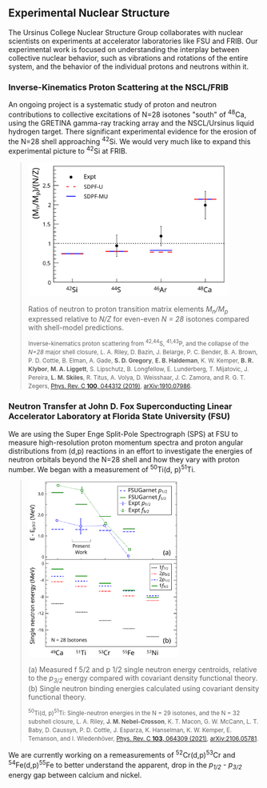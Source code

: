 ## Experimental Nuclear Structure

The Ursinus College Nuclear Structure Group collaborates with nuclear scientists on experiments at accelerator laboratories like FSU and FRIB. Our experimental work is focused on understanding the interplay between collective nuclear behavior, such as vibrations and rotations of the entire system, and the behavior of the individual protons and neutrons within it. 

### Inverse-Kinematics Proton Scattering at the NSCL/FRIB

An ongoing project is a systematic study of proton and neutron contributions to collective excitations of N=28 isotones "south" of <SUP>48</SUP>Ca, using the GRETINA gamma-ray tracking array and the NSCL/Ursinus liquid hydrogen target. There significant experimental evidence for the erosion of the N=28 shell approaching  <SUP>42</SUP>Si. We would very much like to expand this experimental picture to <SUP>42</SUP>Si at FRIB.

> <img src="assets/img/MnMp_N28.svg" width=400>
>
> Ratios of neutron to proton transition matrix elements <I>M<SUB>n</SUB>/M<SUB>p</SUB></I> expressed relative to <I>N/Z</I> for even-even <I>N = 28</I> isotones compared with shell-model predictions.
>
> <SMALL>Inverse-kinematics proton scattering from <SUP>42,44</SUP>S, <SUP>41,43</SUP>P, and the collapse of the <I>N=28</I> major shell closure, L. A. Riley, D. Bazin, J. Belarge, P. C. Bender, B. A. Brown, P. D. Cottle, B. Elman, A. Gade, <B>S. D. Gregory</B>, <B>E. B. Haldeman</B>, K. W. Kemper, <B>B. R. Klybor</B>, <B>M. A. Liggett</B>, S. Lipschutz, B. Longfellow, E. Lunderberg, T. Mijatovic, J. Pereira, <B>L. M. Skiles</B>, R. Titus, A. Volya, D. Weisshaar, J. C. Zamora, and R. G. T. Zegers, <A HREF="https://doi.org/10.1103/PhysRevC.100.044312">Phys. Rev. C <B>100</B>, 044312 (2019)</A>, [arXiv:1910.07986](https://arxiv.org/abs/1910.07986).</SMALL>

### Neutron Transfer at John D. Fox Superconducting Linear Accelerator Laboratory at Florida State University (FSU)

We are using the Super Enge Split-Pole Spectrograph (SPS) at FSU to measure high-resolution proton momentum spectra and proton angular distributions from (d,p) reactions in an effort to investigate the energies of neutron orbitals beyond the N=28 shell and how they vary with proton number. We began with a measurement of <SUP>50</SUP>Ti(d, p)<SUP>51</SUP>Ti.

> <img src="assets/img/sn_energies.svg" width=300>
>
> (a) Measured f 5/2 and p 1/2 single neutron energy centroids, relative to the <I>p<SUB>3/2</SUB></I> energy compared with covariant density functional theory. (b) Single neutron binding energies
> calculated using covariant density functional theory.
>
> <SMALL><SUP>50</SUP>Ti(d, p)<SUP>51</SUP>Ti: Single-neutron energies in  the N = 29 isotones, and the N = 32 subshell closure,  L. A. Riley, <B>J. M. Nebel-Crosson</B>, K. T. Macon, G. W. McCann,  L. T. Baby, D. Caussyn, P. D. Cottle, J. Esparza, K. Hanselman, K. W. Kemper,  E. Temanson, and I. Wiedenh&#246;ver, <A HREF="https://doi.org/10.1103/PhysRevC.103.064309">Phys. Rev. C <B>103</B>, 064309 (2021)</A>, [arXiv:2106.05781](https://arxiv.org/abs/2106.05781).</SMALL>

We are currently working on a remeasurements of <SUP>52</SUP>Cr(d,p)<SUP>53</SUP>Cr and <SUP>54</SUP>Fe(d,p)<SUP>55</SUP>Fe to better understand the apparent, drop in the <I>p<SUB>1/2</SUB> - p<SUB>3/2</SUB></I> energy gap between calcium and nickel.
